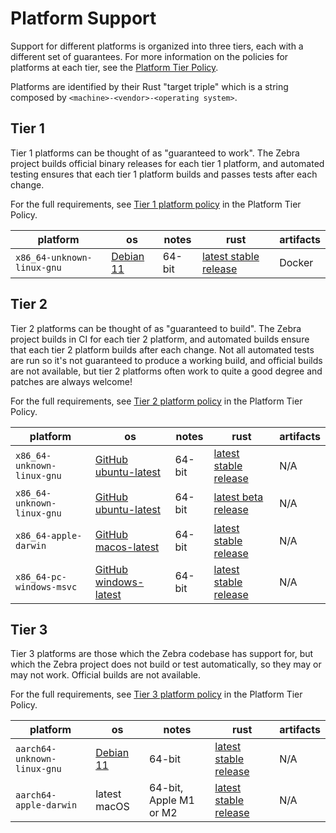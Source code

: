 # Platform Support

Support for different platforms is organized into three tiers, each with a
different set of guarantees. For more information on the policies for platforms
at each tier, see the [Platform Tier Policy](target-tier-policies.md).

Platforms are identified by their Rust "target triple" which is a string composed by
`<machine>-<vendor>-<operating system>`.

## Tier 1

Tier 1 platforms can be thought of as "guaranteed to work". The Zebra project
builds official binary releases for each tier 1 platform, and automated testing
ensures that each tier 1 platform builds and passes tests after each change.

For the full requirements, see [Tier 1 platform policy](platform-tier-policy.md#tier-1-platform-policy) in the Platform Tier Policy.

| platform | os | notes | rust | artifacts
| -------|-------|-------|-------|-------
| `x86_64-unknown-linux-gnu` | [Debian 11](https://www.debian.org/releases/bookworm/) | 64-bit | [latest stable release](https://github.com/rust-lang/rust/releases) | Docker

## Tier 2

Tier 2 platforms can be thought of as "guaranteed to build". The Zebra project
builds in CI for each tier 2 platform, and automated builds ensure that each
tier 2 platform builds after each change. Not all automated tests are run so it's
not guaranteed to produce a working build, and official builds are not available,
but tier 2 platforms often work to quite a good degree and patches are always
welcome!

For the full requirements, see [Tier 2 platform policy](platform-tier-policy.md#tier-2-platform-policy) in the Platform Tier Policy.

| platform | os | notes | rust | artifacts
| -------|-------|-------|-------|-------
| `x86_64-unknown-linux-gnu` | [GitHub ubuntu-latest](https://github.com/actions/virtual-environments#available-environments) | 64-bit | [latest stable release](https://github.com/rust-lang/rust/releases) | N/A
| `x86_64-unknown-linux-gnu` | [GitHub ubuntu-latest](https://github.com/actions/virtual-environments#available-environments) | 64-bit | [latest beta release](https://github.com/rust-lang/rust/blob/beta/src/version) | N/A
| `x86_64-apple-darwin` | [GitHub macos-latest](https://github.com/actions/virtual-environments#available-environments) | 64-bit | [latest stable release](https://github.com/rust-lang/rust/releases) | N/A
| `x86_64-pc-windows-msvc` | [GitHub windows-latest](https://github.com/actions/virtual-environments#available-environments) | 64-bit | [latest stable release](https://github.com/rust-lang/rust/releases) | N/A

## Tier 3

Tier 3 platforms are those which the Zebra codebase has support for, but which
the Zebra project does not build or test automatically, so they may or may not
work. Official builds are not available.

For the full requirements, see [Tier 3 platform policy](platform-tier-policy.md#tier-3-platform-policy) in the Platform Tier Policy.

| platform | os | notes | rust | artifacts
| -------|-------|-------|-------|-------
| `aarch64-unknown-linux-gnu` | [Debian 11](https://www.debian.org/releases/bookworm/) | 64-bit | [latest stable release](https://github.com/rust-lang/rust/releases) | N/A
| `aarch64-apple-darwin` | latest macOS | 64-bit, Apple M1 or M2 | [latest stable release](https://github.com/rust-lang/rust/releases) | N/A
